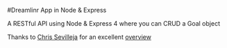 #Dreamlinr App in Node & Express

A  RESTful API using Node & Express 4 where you can CRUD a Goal object

Thanks to [Chris Sevilleja](http://www.twitter.com/sevilayha) for an excellent [overview](https://scotch.io/tutorials/build-a-restful-api-using-node-and-express-4) 
